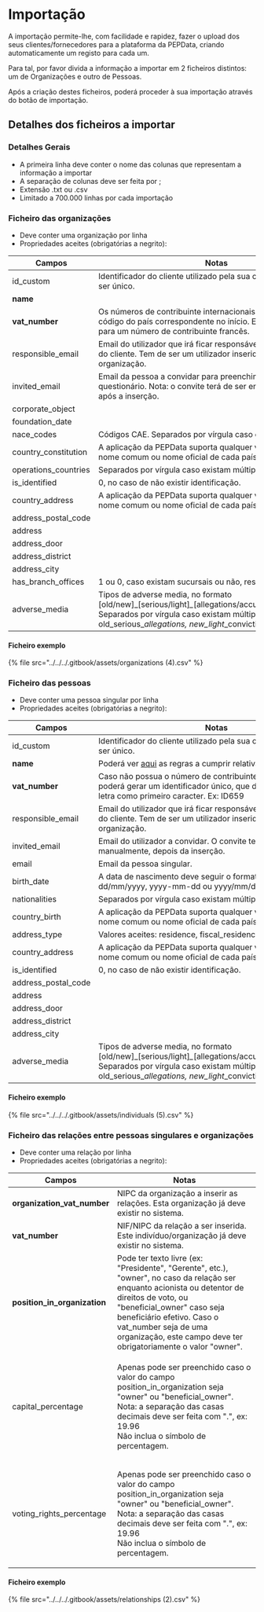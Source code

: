 # Importação

A importação permite-lhe, com facilidade e rapidez, fazer o upload dos seus clientes/fornecedores para a plataforma da PEPData, criando automaticamente um registo para cada um.

Para tal, por favor divida a informação a importar em 2 ficheiros distintos: um de Organizações e outro de Pessoas.

Após a criação destes ficheiros, poderá proceder à sua importação através do botão de importação.

## Detalhes dos ficheiros a importar

### Detalhes Gerais

* A primeira linha deve conter o nome das colunas que representam a informação a importar
* A separação de colunas deve ser feita por ;
* Extensão .txt ou .csv
* Limitado a 700.000 linhas por cada importação

### Ficheiro das organizações

* Deve conter uma organização por linha
* Propriedades aceites (obrigatórias a negrito):

| Campos                | Notas                                                                                                                                                                                                                     |
| --------------------- | ------------------------------------------------------------------------------------------------------------------------------------------------------------------------------------------------------------------------- |
| id\_custom            | Identificador do cliente utilizado pela sua organização. Tem de ser único.                                                                                                                                                |
| **name**              |                                                                                                                                                                                                                           |
| **vat\_number**       | Os números de contribuinte internacionais devem conter o código do país correspondente no início. Ex: FR12345678901 para um número de contribuinte francês.                                                               |
| responsible\_email    | Email do utilizador que irá ficar responsável pelo questionário do cliente. Tem de ser um utilizador inserido na sua organização.                                                                                         |
| invited\_email        | Email da pessoa a convidar para preenchimento do questionário. Nota: o convite terá de ser enviado manualmente, após a inserção.                                                                                          |
| corporate\_object     |                                                                                                                                                                                                                           |
| foundation\_date      |                                                                                                                                                                                                                           |
| nace\_codes           | Códigos CAE. Separados por vírgula caso existam múltiplos.                                                                                                                                                                |
| country\_constitution | A aplicação da PEPData suporta qualquer valor [ISO 3166](https://en.wikipedia.org/wiki/ISO\_3166), nome comum ou nome oficial de cada país.                                                                               |
| operations\_countries | Separados por vírgula caso existam múltiplos.                                                                                                                                                                             |
| is\_identified        | 0, no caso de não existir identificação.                                                                                                                                                                                  |
| country\_address      | A aplicação da PEPData suporta qualquer valor [ISO 3166](https://en.wikipedia.org/wiki/ISO\_3166), nome comum ou nome oficial de cada país.                                                                               |
| address\_postal\_code |                                                                                                                                                                                                                           |
| address               |                                                                                                                                                                                                                           |
| address\_door         |                                                                                                                                                                                                                           |
| address\_district     |                                                                                                                                                                                                                           |
| address\_city         |                                                                                                                                                                                                                           |
| has\_branch\_offices  | 1 ou 0, caso existam sucursais ou não, respetivamente.                                                                                                                                                                    |
| adverse\_media        | Tipos de adverse media, no formato \[old/new]﻿\_\[serious/light]_\__\[allegations/﻿accusations/﻿convictions]. Separados por vírgula caso existam múltiplos. Exemplo: old\_serious\__allegations, new\_light_\_convictions |

#### Ficheiro exemplo

{% file src="../../../.gitbook/assets/organizations (4).csv" %}

### Ficheiro das pessoas

* Deve conter uma pessoa singular por linha
* Propriedades aceites (obrigatórias a negrito):

| Campos                | Notas                                                                                                                                                                                                                     |
| --------------------- | ------------------------------------------------------------------------------------------------------------------------------------------------------------------------------------------------------------------------- |
| id\_custom            | Identificador do cliente utilizado pela sua organização. Tem de ser único.                                                                                                                                                |
| **name**              | Poderá ver [aqui](importacao-de-clientes.md#regras-a-cumprir) as regras a cumprir relativamente aos nomes.                                                                                                                |
| **vat\_number**       | Caso não possua o número de contribuinte da pessoa singular poderá gerar um identificador único, que deverá possuir uma letra como primeiro caracter. Ex: ID659                                                           |
| responsible\_email    | Email do utilizador que irá ficar responsável pelo questionário do cliente. Tem de ser um utilizador inserido na sua organização.                                                                                         |
| invited\_email        | Email do utilizador a convidar. O convite terá que ser enviado manualmente, depois da inserção.                                                                                                                           |
| email                 | Email da pessoa singular.                                                                                                                                                                                                 |
| birth\_date           | A data de nascimento deve seguir o formato dd-mm-yyyy, dd/mm/yyyy, yyyy-mm-dd ou yyyy/mm/dd.                                                                                                                              |
| nationalities         | Separados por vírgula caso existam múltiplos.                                                                                                                                                                             |
| country\_birth        | A aplicação da PEPData suporta qualquer valor [ISO 3166](https://en.wikipedia.org/wiki/ISO\_3166), nome comum ou nome oficial de cada país.                                                                               |
| address\_type         | Valores aceites: residence, fiscal\_residence e headquarters.                                                                                                                                                             |
| country\_address      | A aplicação da PEPData suporta qualquer valor [ISO 3166](https://en.wikipedia.org/wiki/ISO\_3166), nome comum ou nome oficial de cada país.                                                                               |
| is\_identified        | 0, no caso de não existir identificação.                                                                                                                                                                                  |
| address\_postal\_code |                                                                                                                                                                                                                           |
| address               |                                                                                                                                                                                                                           |
| address\_door         |                                                                                                                                                                                                                           |
| address\_district     |                                                                                                                                                                                                                           |
| address\_city         |                                                                                                                                                                                                                           |
| adverse\_media        | Tipos de adverse media, no formato \[old/new]﻿\_\[serious/light]_\__\[allegations/﻿accusations/﻿convictions]. Separados por vírgula caso existam múltiplos. Exemplo: old\_serious\__allegations, new\_light_\_convictions |

#### Ficheiro exemplo

{% file src="../../../.gitbook/assets/individuals (5).csv" %}

### Ficheiro das relações entre pessoas singulares e organizações

* Deve conter uma relação por linha
* Propriedades aceites (obrigatórias a negrito):

| Campos                         | Notas                                                                                                                                                                                                                                                                                                  |
| ------------------------------ | ------------------------------------------------------------------------------------------------------------------------------------------------------------------------------------------------------------------------------------------------------------------------------------------------------ |
| **organization\_vat\_number**  | NIPC da organização a inserir as relações. Esta organização já deve existir no sistema.                                                                                                                                                                                                                |
| **vat\_number**                | NIF/NIPC da relação a ser inserida. Este indivíduo/organização já deve existir no sistema.                                                                                                                                                                                                             |
| **position\_in\_organization** | Pode ter texto livre (ex: "Presidente", "Gerente", etc.), "owner", no caso da relação ser enquanto acionista ou detentor de direitos de voto, ou "beneficial\_owner" caso seja beneficiário efetivo. Caso o vat\_number seja de uma organização, este campo deve ter obrigatoriamente o valor "owner". |
| capital\_percentage            | <p>Apenas pode ser preenchido caso o valor do campo position_in_organization seja "owner" ou "beneficial_owner". Nota: a separação das casas decimais deve ser feita com ".", ex: 19.96<br>Não inclua o símbolo de percentagem.</p>                                                                    |
| voting\_rights\_percentage     | <p>Apenas pode ser preenchido caso o valor do campo position_in_organization seja "owner" ou "beneficial_owner". Nota: a separação das casas decimais deve ser feita com ".", ex: 19.96<br>Não inclua o símbolo de percentagem.</p>                                                                    |

#### Ficheiro exemplo

{% file src="../../../.gitbook/assets/relationships (2).csv" %}
